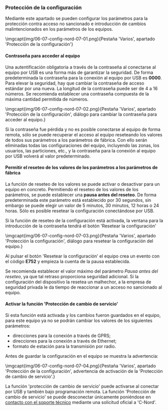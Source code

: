### Protección de la configuración

Mediante este apartado se pueden configurar los parámetros para la protección contra acceso no sancionado e introducción de cambios malintencionados en los parámetros de los equipos.

\imgcapt{img/06-07-config-nord-07-01.png}{Pestaña 'Varios', apartado 'Protección de la configuración'}

#### Contraseña para acceder al equipo

Una autentificación obligatoria a través de la contraseña al conectarse al equipo por USB es una forma más de garantizar la seguridad. De forma predeterminada la contraseña para la conexión al equipo por USB es **0000**. Para elevar la seguridad, hay que cambiar la contraseña de acceso estándar por una nueva. La longitud de la contraseña puede ser de 4 a 16 números. Se recomienda establecer una contraseña compuesta de la máxima cantidad permitida de números.

\imgcapt{img/06-07-config-nord-07-02.png}{Pestaña 'Varios', apartado 'Protección de la configuración', diálogo para cambiar la contraseña para acceder al equipo.}

Si la contraseña fue pérdida y no es posible conectarse al equipo de forma remota, sólo se puede recuperar el acceso al equipo reseteando los valores de todos sus parámetros a los parámetros de fábrica. Con ello serán eliminadas todas las configuraciones del equipo, incluyendo las zonas, los usuarios, las particiones, etc., y la contraseña para la conexión al equipo por USB volverá al valor predeterminado.

#### Permitir el reseteo de los valores de los parámetros a los parámetros de fábrica

La función de reseteo de los valores se puede activar o desactivar para un equipo en concreto. Permitiendo el reseteo de los valores de los parámetros, se puede establecer una **pausa antes del reseteo**. De forma predeterminada este parámetro está establecido por 30 segundos, sin embargo se puede elegir un valor de 5 minutos, 30 minutos, 12 horas o 24 horas. Sólo es posible resetear la configuración conectándose por USB.

Si la función de reseteo de la configuración está activada, la ventana para la introducción de la contraseña tendrá el botón 'Resetear la configuración'

\imgcapt{img/06-07-config-nord-07-03.png}{Pestaña 'Varios', apartado 'Protección la configuración', diálogo para resetear la configuración del equipo.}

Al pulsar el botón 'Resetear la configuración' el equipo crea un evento con el código **E752** y empieza la cuenta de la pausa establecida.

Se recomienda establecer el valor máximo del parámetro *Pausa antes del reseteo*, ya que tal retraso proporciona seguridad adicional. Si la configuración del dispositivo la resetea un malhechor, a la empresa de seguridad privada le da tiempo de reaccionar a un acceso no sancionado al equipo.

#### Activar la función 'Protección de cambio de servicio'

Si esta función está activada y los cambios fueron guardados en el equipo, para este equipo ya no se podrán cambiar los valores de los siguientes parámetros:

* direcciones para la conexión a través de GPRS;
* direcciones para la conexión a través de Ethernet;
* formato de estación para la transmisión por radio.

Antes de guardar la configuración en el equipo se muestra la advertencia:

\imgcapt{img/06-07-config-nord-07-04.png}{Pestaña 'Varios', apartado 'Protección de la configuración', advertencia de activación de la 'Protección de cambio de servicio'.}

La función 'protección de cambio de servicio' puede activarse al conectar por USB y también bajo programación remota. La función 'Protección de cambio de servicio' se puede desconectar únicamente poniéndose en [contacto con el soporte técnico](mailto:support@cnord.com) mediante una solicitud oficial a 'C-Nord'.